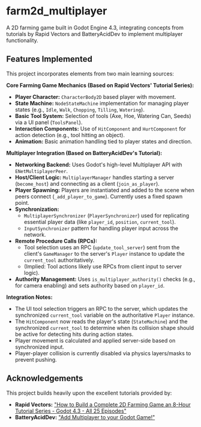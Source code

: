 # farm2d_multiplayer

A 2D farming game built in Godot Engine 4.3, integrating concepts from tutorials by Rapid Vectors and BatteryAcidDev to implement multiplayer functionality.

## Features Implemented

This project incorporates elements from two main learning sources:

**Core Farming Game Mechanics (Based on Rapid Vectors' Tutorial Series):**

*   **Player Character:** `CharacterBody2D` based player with movement.
*   **State Machine:** `NodeStateMachine` implementation for managing player states (e.g., `Idle`, `Walk`, `Chopping`, `Tilling`, `Watering`).
*   **Basic Tool System:** Selection of tools (Axe, Hoe, Watering Can, Seeds) via a UI panel (`ToolsPanel`).
*   **Interaction Components:** Use of `HitComponent` and `HurtComponent` for action detection (e.g., tool hitting an object).
*   **Animation:** Basic animation handling tied to player states and direction.

**Multiplayer Integration (Based on BatteryAcidDev's Tutorial):**

*   **Networking Backend:** Uses Godot's high-level Multiplayer API with `ENetMultiplayerPeer`.
*   **Host/Client Logic:** `MultiplayerManager` handles starting a server (`become_host`) and connecting as a client (`join_as_player`).
*   **Player Spawning:** Players are instantiated and added to the scene when peers connect (`_add_player_to_game`). Currently uses a fixed spawn point.
*   **Synchronization:**
    *   `MultiplayerSynchronizer` (`PlayerSynchronizer`) used for replicating essential player data (like `player_id`, `position`, `current_tool`).
    *   `InputSynchronizer` pattern for handling player input across the network.
*   **Remote Procedure Calls (RPCs):**
    *   Tool selection uses an RPC (`update_tool_server`) sent from the client's `GameManager` to the server's `Player` instance to update the `current_tool` authoritatively.
    *   (Implied: Tool actions likely use RPCs from client input to server logic).
*   **Authority Management:** Uses `is_multiplayer_authority()` checks (e.g., for camera enabling) and sets authority based on `player_id`.

**Integration Notes:**

*   The UI tool selection triggers an RPC to the server, which updates the synchronized `current_tool` variable on the authoritative `Player` instance.
*   The `HitComponent` now reads the player's state (`StateMachine`) and the synchronized `current_tool` to determine when its collision shape should be active for detecting hits during action states.
*   Player movement is calculated and applied server-side based on synchronized input.
*   Player-player collision is currently disabled via physics layers/masks to prevent pushing.

## Acknowledgements

This project builds heavily upon the excellent tutorials provided by:

*   **Rapid Vectors:** ["How to Build a Complete 2D Farming Game an 8-Hour Tutorial Series - Godot 4.3 - All 25 Episodes"](https://www.youtube.com/playlist?list=PLgQ3fptSXLHLrXpPe26zkVAr411H6wqaL) 
*   **BatteryAcidDev:** ["Add Multiplayer to your Godot Game!"](https://www.youtube.com/watch?v=nRvrlnAREI4) 


